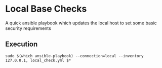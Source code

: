# Local Base Checks

A quick ansible playbook which updates the local host to set some basic security requirements

## Execution

    sudo $(which ansible-playbook) --connection=local --inventory 127.0.0.1, local_check.yml $*
